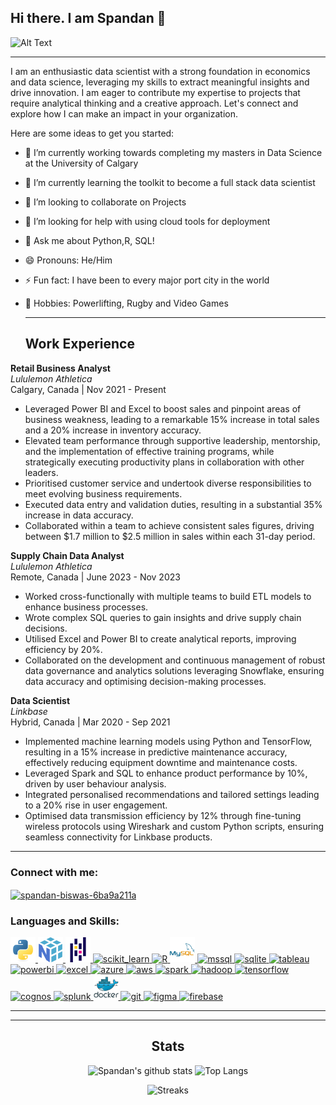 ## Hi there. I am Spandan 👋

![Alt Text](https://media.giphy.com/media/v1.Y2lkPTc5MGI3NjExNmtuNmJ0MDE4Z2RodTk3bmtubHZ3Y2JobW2Dn18aWVy0Gdx0HE3CZ1cD12W9naWZzX3NlVXJacZjdD1n/xT9C25UNTwfZuk8sWP/giphy.gif)

***
I am an enthusiastic data scientist with a strong foundation in economics and data science, leveraging my skills to extract meaningful insights and drive innovation. I am eager to contribute my expertise to projects that require analytical thinking and a creative approach. Let's connect and explore how I can make an impact in your organization. 


Here are some ideas to get you started:

- 🔭 I’m currently working towards completing my masters in Data Science at the University of Calgary
- 🌱 I’m currently learning the toolkit to become a full stack data scientist
- 👯 I’m looking to collaborate on Projects
- 🙋 I’m looking for help with using cloud tools for deployment
- 💬 Ask me about Python,R, SQL!
- 😄 Pronouns: He/Him
- ⚡ Fun fact: I have been to every major port city in the world
- 🏃 Hobbies: Powerlifting, Rugby and Video Games

  ***

  ## Work Experience

**Retail Business Analyst**  
*Lululemon Athletica*  
Calgary, Canada | Nov 2021 - Present

- Leveraged Power BI and Excel to boost sales and pinpoint areas of business weakness, leading to a remarkable 15% increase in total sales and a 20% increase in inventory accuracy.
- Elevated team performance through supportive leadership, mentorship, and the implementation of effective training programs, while strategically executing productivity plans in collaboration with other leaders.
- Prioritised customer service and undertook diverse responsibilities to meet evolving business requirements.
- Executed data entry and validation duties, resulting in a substantial 35% increase in data accuracy.
- Collaborated within a team to achieve consistent sales figures, driving between $1.7 million to $2.5 million in sales within each 31-day period.

**Supply Chain Data Analyst**  
*Lululemon Athletica*  
Remote, Canada | June 2023 - Nov 2023

- Worked cross-functionally with multiple teams to build ETL models to enhance business processes.
- Wrote complex SQL queries to gain insights and drive supply chain decisions.
- Utilised Excel and Power BI to create analytical reports, improving efficiency by 20%.
- Collaborated on the development and continuous management of robust data governance and analytics solutions leveraging Snowflake, ensuring data accuracy and optimising decision-making processes.

**Data Scientist**  
*Linkbase*  
Hybrid, Canada | Mar 2020 - Sep 2021

- Implemented machine learning models using Python and TensorFlow, resulting in a 15% increase in predictive maintenance accuracy, effectively reducing equipment downtime and maintenance costs.
- Leveraged Spark and SQL to enhance product performance by 10%, driven by user behaviour analysis.
- Integrated personalised recommendations and tailored settings leading to a 20% rise in user engagement.
- Optimised data transmission efficiency by 12% through fine-tuning wireless protocols using Wireshark and custom Python scripts, ensuring seamless connectivity for Linkbase products.

***

<h3 align="left">Connect with me:</h3>
<p align="left">
<a href="https://www.linkedin.com/in/spandan-biswas-6ba9a211a/" target="blank"><img align="center" src="https://raw.githubusercontent.com/rahuldkjain/github-profile-readme-generator/master/src/images/icons/Social/linked-in-alt.svg" alt="spandan-biswas-6ba9a211a" height="30" width="40" />
 </a>
</p>

<h3 align="left">Languages and Skills:</h3>
<p align="left">
<a href="https://www.python.org" target="_blank" rel="noreferrer"> <img src="https://raw.githubusercontent.com/devicons/devicon/master/icons/python/python-original.svg" alt="python" width="40" height="40"/> </a> 
<a href="https://numpy.org/" target="_blank" rel="noreferrer"> <img src="https://raw.githubusercontent.com/devicons/devicon/master/icons/numpy/numpy-original.svg" alt="numpy" width="40" height="40"/> </a> 
<a href="https://pandas.pydata.org/" target="_blank" rel="noreferrer"> <img src="https://raw.githubusercontent.com/devicons/devicon/2ae2a900d2f041da66e950e4d48052658d850630/icons/pandas/pandas-original.svg" alt="pandas" width="40" height="40"/> </a> 
<a href="https://scikit-learn.org/" target="_blank" rel="noreferrer"> <img src="https://upload.wikimedia.org/wikipedia/commons/0/05/Scikit_learn_logo_small.svg" alt="scikit_learn" width="40" height="40"/> </a>
<a href="https://www.r-project.org/" target="_blank" rel="noreferrer"> <img src="https://www.vectorlogo.zone/logos/r-project/r-project-icon.svg" alt="R" width="40" height="40"/> </a> 
<a href="https://www.mysql.com/" target="_blank" rel="noreferrer"> <img src="https://raw.githubusercontent.com/devicons/devicon/master/icons/mysql/mysql-original-wordmark.svg" alt="mysql" width="40" height="40"/> </a> 
<a href="https://www.microsoft.com/en-us/sql-server" target="_blank" rel="noreferrer"> <img src="https://www.vectorlogo.zone/logos/microsoft_sql_server/microsoft_sql_server-icon.svg" alt="mssql" width="40" height="40"/> </a>
<a href="https://www.sqlite.org/" target="_blank" rel="noreferrer"> <img src="https://www.vectorlogo.zone/logos/sqlite/sqlite-icon.svg" alt="sqlite" width="40" height="40"/> </a> 
<a href="https://www.tableau.com/" target="_blank" rel="noreferrer"> <img src="https://www.vectorlogo.zone/logos/tableau/tableau-icon.svg" alt="tableau" width="40" height="40"/> </a>
<a href="https://powerbi.microsoft.com/" target="_blank" rel="noreferrer"> <img src="https://www.vectorlogo.zone/logos/microsoft_powerbi/microsoft_powerbi-icon.svg" alt="powerbi" width="40" height="40"/> </a>
<a href="https://www.microsoft.com/en-us/microsoft-365/excel" target="_blank" rel="noreferrer"> <img src="https://www.vectorlogo.zone/logos/microsoft_excel/microsoft_excel-icon.svg" alt="excel" width="40" height="40"/> </a>
<a href="https://azure.microsoft.com/en-in/" target="_blank" rel="noreferrer"> <img src="https://www.vectorlogo.zone/logos/microsoft_azure/microsoft_azure-icon.svg" alt="azure" width="40" height="40"/> </a> 
<a href="https://aws.amazon.com/" target="_blank" rel="noreferrer"> <img src="https://www.vectorlogo.zone/logos/amazon_aws/amazon_aws-icon.svg" alt="aws" width="40" height="40"/> </a>
<a href="https://spark.apache.org/" target="_blank" rel="noreferrer"> <img src="https://www.vectorlogo.zone/logos/apache_spark/apache_spark-icon.svg" alt="spark" width="40" height="40"/> </a> 
<a href="https://hadoop.apache.org/" target="_blank" rel="noreferrer"> <img src="https://www.vectorlogo.zone/logos/apache_hadoop/apache_hadoop-icon.svg" alt="hadoop" width="40" height="40"/> </a>
<a href="https://www.tensorflow.org" target="_blank" rel="noreferrer"> <img src="https://www.vectorlogo.zone/logos/tensorflow/tensorflow-icon.svg" alt="tensorflow" width="40" height="40"/> </a>
<a href="https://www.ibm.com/analytics/cognos-analytics" target="_blank" rel="noreferrer"> <img src="https://www.vectorlogo.zone/logos/ibm_cognos/ibm_cognos-icon.svg" alt="cognos" width="40" height="40"/> </a>
<a href="https://www.splunk.com/" target="_blank" rel="noreferrer"> <img src="https://www.vectorlogo.zone/logos/splunk/splunk-icon.svg" alt="splunk" width="40" height="40"/> </a>
<a href="https://www.docker.com/" target="_blank" rel="noreferrer"> <img src="https://raw.githubusercontent.com/devicons/devicon/master/icons/docker/docker-original-wordmark.svg" alt="docker" width="40" height="40"/> </a> 
<a href="https://git-scm.com/" target="_blank" rel="noreferrer"> <img src="https://www.vectorlogo.zone/logos/git-scm/git-scm-icon.svg" alt="git" width="40" height="40"/> </a> 
<a href="https://www.figma.com/" target="_blank" rel="noreferrer"> <img src="https://www.vectorlogo.zone/logos/figma/figma-icon.svg" alt="figma" width="40" height="40"/> </a> 
<a href="https://firebase.google.com/" target="_blank" rel="noreferrer"> <img src="https://www.vectorlogo.zone/logos/firebase/firebase-icon.svg" alt="firebase" width="40" height="40"/> </a> 
</p>

***
***

<h2 align="center">Stats</h2>
<p align="center">
  <img src="https://github-readme-stats.vercel.app/api?username=spandex16&show_icons=true&theme=dracula" alt="Spandan's github stats" />
  <img src="https://github-readme-stats.vercel.app/api/top-langs/?username=spandex16&hide=html&layout=compact&theme=dracula" alt="Top Langs" />
</p>

<p align="center">
  <img src="https://github-readme-streak-stats.herokuapp.com/?user=spandex16&stroke=ffffff&background=1c1917&ring=0891b2&fire=0891b2&currStreakNum=ffffff&currStreakLabel=0891b2&sideNums=ffffff&sideLabels=ffffff&dates=ffffff&hide_border=true" alt="Streaks" />
</p>
 



